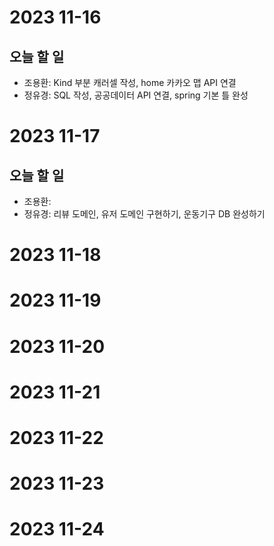 # 2023 11-16
## 오늘 할 일
- 조용환: Kind 부분 캐러셀 작성, home 카카오 맵 API 연결
- 정유경: SQL 작성, 공공데이터 API 연결, spring 기본 틀 완성
# 2023 11-17
## 오늘 할 일
- 조용환:
- 정유경: 리뷰 도메인, 유저 도메인 구현하기, 운동기구 DB 완성하기
# 2023 11-18
# 2023 11-19
# 2023 11-20
# 2023 11-21
# 2023 11-22
# 2023 11-23
# 2023 11-24
